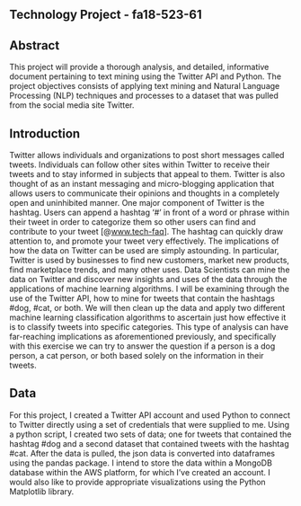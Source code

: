 ## Technology Project - fa18-523-61

## Abstract

This project will provide a thorough analysis, and detailed, informative document pertaining to text mining using the Twitter API and Python. The project objectives consists of applying text mining and Natural Language Processing (NLP) techniques and processes to a dataset that was pulled from the social media site Twitter. 

## Introduction
  
  Twitter allows individuals and organizations to post short messages called tweets. Individuals can follow other sites within Twitter to receive their tweets and to stay informed in subjects that appeal to them. Twitter is also thought of as an instant messaging and micro-blogging application that allows users to communicate their opinions and thoughts in a completely open and uninhibited manner. One major component of Twitter is the hashtag. Users can append a hashtag ‘#’ in front of a word or phrase within their tweet in order to categorize them so other users can find and contribute to your tweet [@www.tech-faq]. The hashtag can quickly draw attention to, and promote your tweet very effectively. The implications of how the data on Twitter can be used are simply astounding. In particular, Twitter is used by businesses to find new customers, market new products, find marketplace trends, and many other uses. Data Scientists can mine the data on Twitter and discover new insights and uses of the data through the applications of machine learning algorithms. I will be examining through the use of the Twitter API, how to mine for tweets that contain the hashtags #dog, #cat, or both. We will then clean up the data and apply two different machine learning classification algorithms to ascertain just how effective it is to classify tweets into specific categories. This type of analysis can have far-reaching implications as aforementioned previously, and specifically with this exercise we can try to answer the question if a person is a dog person, a cat person, or both based solely on the information in their tweets. 


## Data 

  For this project, I created a Twitter API account and used Python to connect to Twitter directly using a set of credentials that were supplied to me. Using a python script, I created two sets of data; one for tweets that contained the hashtag #dog and a second dataset that contained tweets with the hashtag #cat. After the data is pulled, the json data is converted into dataframes using the pandas package. I intend to store the data within a MongoDB database within the AWS platform, for which I’ve created an account.  I would also like to provide appropriate visualizations using the Python Matplotlib library.    
